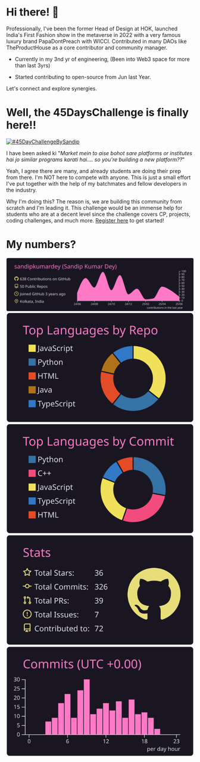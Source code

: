 # Hi there! 👋
Professionally, I've been the former Head of Design at HOK, launched India's First Fashion show in the metaverse in 2022 with a very famous luxury brand PapaDontPreach with WICCI. Contributed in many DAOs like TheProductHouse as a core contributor and community manager.

- Currently in my 3nd yr of engineering, (Been into Web3 space for more than last 3yrs)

- Started contributing to open-source from Jun last Year. 


Let's connect and explore synergies.


# Well, the 45DaysChallenge is finally here!!

[![#45DayChallengeBySandip](https://github.com/user-attachments/assets/925e23f1-39a3-40b9-a8eb-9b1e3e1cc157)](https://github.com/sandipkumardey/45DayChallengeBySandip)

I have been asked ki "_Market mein to aise bohot sare platforms or institutes hai jo similar programs karati hai.... so you're building a new platform??_"

Yeah, I agree there are many, and already students are doing their prep from there. 
I'm NOT here to compete with anyone. 
This is just a small effort I've put together with the help of my batchmates and fellow developers in the industry. 

Why I'm doing this?
The reason is, we are building this community from scratch and I'm leading it. This challenge would be an immense help for students who are at a decent level since the challenge covers CP, projects, coding challenges, and much more. [Register here](https://forms.gle/qeirtt8eccnsSHDf9) to get started!

# My numbers?


[![](https://raw.githubusercontent.com/sandipkumardey/sandipkumardey/master/profile-summary-card-output/omni/0-profile-details.svg)](https://github.com/vn7n24fzkq/github-profile-summary-cards)
[![](https://raw.githubusercontent.com/sandipkumardey/sandipkumardey/master/profile-summary-card-output/omni/1-repos-per-language.svg)](https://github.com/vn7n24fzkq/github-profile-summary-cards) [![](https://raw.githubusercontent.com/sandipkumardey/sandipkumardey/master/profile-summary-card-output/omni/2-most-commit-language.svg)](https://github.com/vn7n24fzkq/github-profile-summary-cards)
[![](https://raw.githubusercontent.com/sandipkumardey/sandipkumardey/master/profile-summary-card-output/omni/3-stats.svg)](https://github.com/vn7n24fzkq/github-profile-summary-cards) [![](https://raw.githubusercontent.com/sandipkumardey/sandipkumardey/master/profile-summary-card-output/omni/4-productive-time.svg)](https://github.com/vn7n24fzkq/github-profile-summary-cards)

